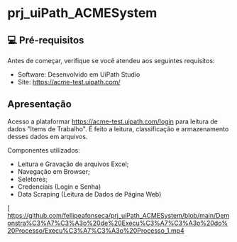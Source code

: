 # prj_uiPath_ACMESystem


<!---Esses são exemplos. Veja https://shields.io para outras pessoas ou para personalizar este conjunto de escudos. Você pode querer incluir dependências, status do projeto e informações de licença aqui

![GitHub repo size](https://img.shields.io/github/repo-size/fellipeafonseca/README-template?style=for-the-badge)
![GitHub language count](https://img.shields.io/github/languages/count/fellipeafonseca/README-template?style=for-the-badge)
![GitHub forks](https://img.shields.io/github/forks/fellipeafonseca/README-template?style=for-the-badge)
![Bitbucket open issues](https://img.shields.io/bitbucket/issues/fellipeafonseca/README-template?style=for-the-badge)
![Bitbucket open pull requests](https://img.shields.io/bitbucket/pr-raw/fellipeafonseca/README-template?style=for-the-badge)--->



## 💻 Pré-requisitos

Antes de começar, verifique se você atendeu aos seguintes requisitos:
<!---Estes são apenas requisitos de exemplo. Adicionar, duplicar ou remover conforme necessário--->

* Software: Desenvolvido em UiPath Studio
* Site: https://acme-test.uipath.com/

## Apresentação

Acesso a plataformar https://acme-test.uipath.com/login para leitura de dados "Items de Trabalho". É feito a leitura, classificação e armazenamento desses dados em arquivos.

Componentes utilizados:
- Leitura e Gravação de arquivos Excel;
- Navegação em Browser;
- Seletores;
- Credenciais (Login e Senha)
- Data Scraping (Leitura de Dados de Página Web)


[
https://github.com/fellipeafonseca/prj_uiPath_ACMESystem/blob/main/Demonstra%C3%A7%C3%A3o%20de%20Execu%C3%A7%C3%A3o%20do%20Processo/Execu%C3%A7%C3%A3o%20Processo_1.mp4

<!---
## Seja um dos contribuidores<br>--->






